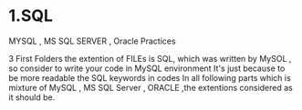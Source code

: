 # 1.SQL
MYSQL , MS SQL SERVER , Oracle Practices

3 First Folders the extention of FILEs is SQL, which was written by MySOL , so consider to write your code in MySQL environment
It's just because to be more readable the SQL keywords in codes
In all following parts which is mixture of MySQL , MS SQL Server , ORACLE ,the extentions considered as it should be.
